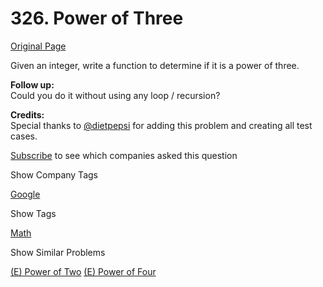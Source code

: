 # 326. Power of Three

[Original Page](https://leetcode.com/problems/power-of-three/)

Given an integer, write a function to determine if it is a power of three.

**Follow up:**  
Could you do it without using any loop / recursion?

**Credits:**  
Special thanks to [@dietpepsi](https://leetcode.com/discuss/user/dietpepsi) for adding this problem and creating all test cases.

<div>

[Subscribe](/subscribe/) to see which companies asked this question

</div>

<div>

<div id="company_tags" class="btn btn-xs btn-warning">Show Company Tags</div>

<span class="hidebutton">[Google](/company/google/)</span></div>

<div>

<div id="tags" class="btn btn-xs btn-warning">Show Tags</div>

<span class="hidebutton">[Math](/tag/math/)</span></div>

<div>

<div id="similar" class="btn btn-xs btn-warning">Show Similar Problems</div>

<span class="hidebutton">[(E) Power of Two](/problems/power-of-two/) [(E) Power of Four](/problems/power-of-four/)</span></div>